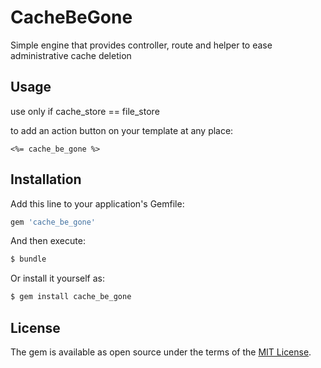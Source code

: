# CacheBeGone

Simple engine that provides controller, route and helper to ease administrative cache deletion

## Usage

use only if cache_store == file_store

to add an action button on your template at any place:

```
<%= cache_be_gone %>
```

## Installation
Add this line to your application's Gemfile:

```ruby
gem 'cache_be_gone'
```

And then execute:
```bash
$ bundle
```

Or install it yourself as:
```bash
$ gem install cache_be_gone
```

## License
The gem is available as open source under the terms of the [MIT License](https://opensource.org/licenses/MIT).
